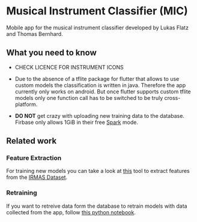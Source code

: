 # Musical Instrument Classifier (MIC)

Mobile app for the musical instrument classifier developed by Lukas Flatz and Thomas Bernhard.


## What you need to know
- CHECK LICENCE FOR INSTRUMENT ICONS
- Due to the absence of a tflite package for flutter that allows to use custom models the classification is written in java. Therefore the app currently only works on android. But once flutter supports custom tflite models only one function call has to be switched to be truly cross-platform.

- **DO NOT** get crazy with uploading new training data to the database. Firbase only allows 1GiB in their free [Spark](https://firebase.google.com/pricing) mode.

## Related work
### Feature Extraction
For training new models you can take a look at [this](https://github.com/thomasbhard/irmas-features) tool to extract features from the [IRMAS Dataset](https://www.upf.edu/web/mtg/irmas).

### Retraining

If you want to retreive data form the database to retrain models with data collected from the app, follow [this python notebook](https://github.com/thomasbhard/mic-model-retraining).

